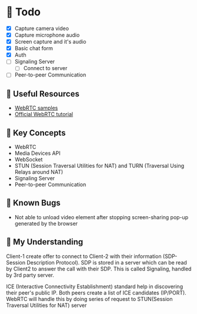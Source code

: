 # 📝 Todo

- [x] Capture camera video
- [x] Capture microphone audio
- [x] Screen capture and it's audio
- [x] Basic chat form
- [x] Auth
- [ ] Signaling Server
  - [ ] Connect to server
- [ ] Peer-to-peer Communication

## 📌 Useful Resources
- [WebRTC samples](https://webrtc.github.io/samples/)
- [Official WebRTC tutorial](https://codelabs.developers.google.com/codelabs/webrtc-web/#0)

## 🔑 Key Concepts

- WebRTC
- Media Devices API
- WebSocket
- STUN (Session Traversal Utilities for NAT) and
  TURN (Traversal Using Relays around NAT)
- Signaling Server
- Peer-to-peer Communication

## 🐛 Known Bugs

- Not able to unload video element after stopping screen-sharing pop-up
generated by the browser

## 🧠 My Understanding

Client-1 create offer to connect to Client-2 with their information
(SDP-Session Description Protocol).
SDP is stored in a server which can be read by Client2 to answer the call
with their SDP. This is called Signaling, handled by 3rd party server.

ICE (Interactive Connectivity Establishment) standard help in discovering
their peer's public IP. Both peers create a list of ICE candidates (IP/PORT).
WebRTC will handle this by doing series of request to STUN(Session Traversal
Utilities for NAT) server

